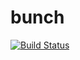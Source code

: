 bunch
=====

[![Build Status](https://secure.travis-ci.org/tanob/bunch.png)](http://travis-ci.org/tanob/bunch)

